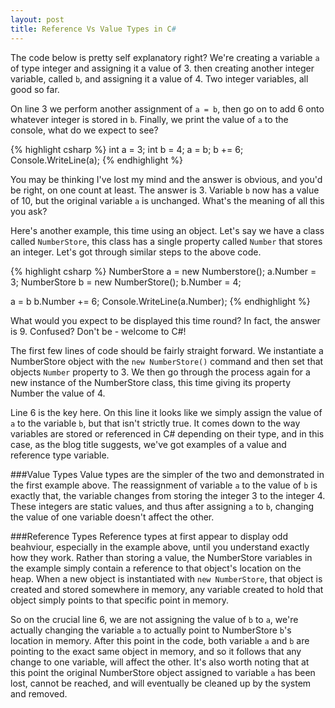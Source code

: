 ```yaml
---
layout: post
title: Reference Vs Value Types in C#
---
```


The code below is pretty self explanatory right? We're creating a variable `a` of type integer and assigning it a value of 3. then creating another integer variable, called `b`, and assigning it a value of 4. Two integer variables, all good so far.

On line 3 we perform another assignment of `a = b`, then go on to add 6 onto whatever integer is stored in `b`. Finally, we print the value of `a` to the console, what do we expect to see?

{% highlight csharp %}
int a = 3;
int b = 4;
a = b;
b += 6;
Console.WriteLine(a);
{% endhighlight %}

You may be thinking I've lost my mind and the answer is obvious, and you'd be right, on one count at least. The answer is 3. Variable `b` now has a value of 10, but the original variable `a` is unchanged. What's the meaning of all this you ask?

Here's another example, this time using an object. Let's say we have a class called `NumberStore`, this class has a single property called `Number` that stores an integer. Let's got through similar steps to the above code.

{% highlight csharp %}
NumberStore a = new Numberstore();
a.Number = 3;
NumberStore b = new NumberStore();
b.Number = 4;

a = b
b.Number += 6;
Console.WriteLine(a.Number);
{% endhighlight %}

What would you expect to be displayed this time round? In fact, the answer is 9. Confused? Don't be - welcome to C#!

The first few lines of code should be fairly straight forward. We instantiate a NumberStore object with the `new NumberStore()` command and then set that objects `Number` property to 3. We then go through the process again for a new instance of the NumberStore class, this time giving its property Number the value of 4.

Line 6 is the key here. On this line it looks like we simply assign the value of `a` to the variable `b`, but that isn't strictly true. It comes down to the way variables are stored or referenced in C# depending on their type, and in this case, as the blog title suggests, we've got examples of a value and reference type variable.

###Value Types
Value types are the simpler of the two and demonstrated in the first example above. The reassignment of variable `a` to the value of `b` is exactly that, the variable changes from storing the integer 3 to the integer 4. These integers are static values, and thus after assigning `a` to `b`, changing the value of one variable doesn't affect the other.

###Reference Types
Reference types at first appear to display odd beahviour, especially in the example above, until you understand exactly how they work. Rather than storing a value, the NumberStore variables in the example simply contain a reference to that object's location on the heap. When a new object is instantiated with `new NumberStore`, that object is created and stored somewhere in memory, any variable created to hold that object simply points to that specific point in memory.

So on the crucial line 6, we are not assigning the value of `b` to `a`, we're actually changing the variable `a` to actually point to NumberStore `b`'s location in memory. After this point in the code, both variable `a` and `b` are pointing to the exact same object in memory, and so it follows that any change to one variable, will affect the other. It's also worth noting that at this point the original NumberStore object assigned to variable `a` has been lost, cannot be reached, and will eventually be cleaned up by the system and removed.
